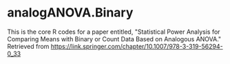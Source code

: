 # analogANOVA.Binary
This is the core R codes for a paper entitled,  "Statistical Power Analysis for Comparing Means with Binary or Count Data Based on Analogous ANOVA." Retrieved from https://link.springer.com/chapter/10.1007/978-3-319-56294-0_33
